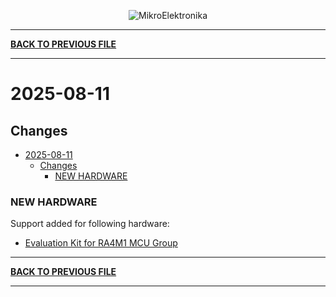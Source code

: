 <p align="center">
  <img src="http://www.mikroe.com/img/designs/beta/logo_small.png?raw=true" alt="MikroElektronika"/>
</p>

---

**[BACK TO PREVIOUS FILE](../changelog.md)**

---

# 2025-08-11

## Changes

- [2025-08-11](#2025-08-11)
  - [Changes](#changes)
    - [NEW HARDWARE](#new-hardware)

### NEW HARDWARE

Support added for following hardware:

+ [Evaluation Kit for RA4M1 MCU Group](https://www.renesas.com/en/design-resources/boards-kits/ek-ra4m1)

---

**[BACK TO PREVIOUS FILE](../changelog.md)**

---
